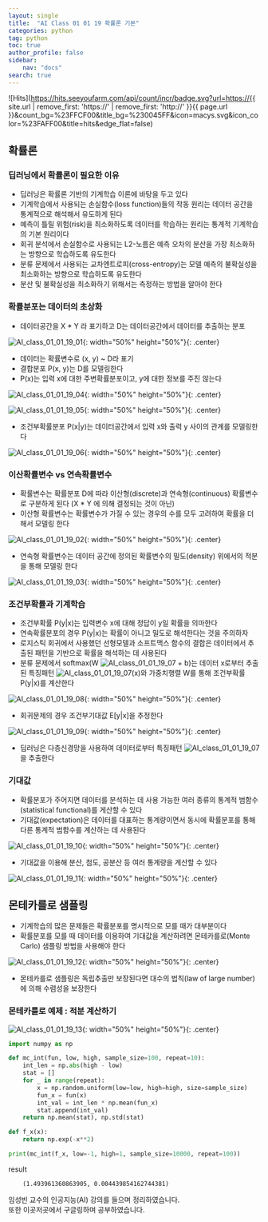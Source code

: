 ```yaml
---
layout: single
title:  "AI Class 01 01 19 확률론 기본"
categories: python
tag: python
toc: true
author_profile: false
sidebar:
    nav: "docs"
search: true
---
```


![Hits](https://hits.seeyoufarm.com/api/count/incr/badge.svg?url=https://{{ site.url | remove_first: 'https://' | remove_first: 'http://' }}{{ page.url }}&count_bg=%23FFCF00&title_bg=%230045FF&icon=macys.svg&icon_color=%23FAFF00&title=hits&edge_flat=false)

## 확률론  

### 딥러닝에서 확률론이 필요한 이유  
- 딥러닝은 확률론 기반의 기계학습 이론에 바탕을 두고 있다  
- 기계학습에서 사용되는 손실함수(loss function)들의 작동 원리는 데이터 공간을 통계적으로 해석해서 유도하게 된다  
- 예측이 틀릴 위험(risk)을 최소화하도록 데이터를 학습하는 원리는 통계적 기계학습의 기본 원리이다  
- 회귀 분석에서 손실함수로 사용되는 L2-노름은 예측 오차의 분산을 가장 최소화하는 방향으로 학습하도록 유도한다  
- 분류 문제에서 사용되는 교차엔트로피(cross-entropy)는 모델 예측의 불확실성을 최소화하는 방향으로 학습하도록 유도한다  
- 분산 및 불확실성을 최소화하기 위해서는 측정하는 방법을 알아야 한다  

### 확률분포는 데이터의 초상화  
- 데이터공간을 X * Y 라 표기하고 D는 데이터공간에서 데이터를 추출하는 분포  

![AI_class_01_01_19_01](/images/2022-02-03-AI_class_01_01_19/AI_class_01_01_19_01.png){: width="50%" height="50%"}{: .center}  

- 데이터는 확률변수로 (x, y) ~ D라 표기  
- 결합분포 P(x, y)는 D를 모델링한다  
- P(x)는 입력 x에 대한 주변확률분포이고, y에 대한 정보를 주진 않는다  

![AI_class_01_01_19_04](/images/2022-02-03-AI_class_01_01_19/AI_class_01_01_19_04.png){: width="50%" height="50%"}{: .center}  

![AI_class_01_01_19_05](/images/2022-02-03-AI_class_01_01_19/AI_class_01_01_19_05.png){: width="50%" height="50%"}{: .center}  

- 조건부확률분포 P(x&#124;y)는 데이터공간에서 입력 x와 출력 y 사이의 관계를 모델링한다  

![AI_class_01_01_19_06](/images/2022-02-03-AI_class_01_01_19/AI_class_01_01_19_06.png){: width="50%" height="50%"}{: .center}  

### 이산확률변수 vs 연속확률변수  
- 확률변수는 확률분포 D에 따라 이산형(discrete)과 연속형(continuous) 확률변수로 구분하게 된다 (X * Y 에 의해 결정되는 것이 아닌)  
- 이산형 확률변수는 확률변수가 가질 수 있는 경우의 수를 모두 고려하여 확률을 더해서 모델링 한다  

![AI_class_01_01_19_02](/images/2022-02-03-AI_class_01_01_19/AI_class_01_01_19_02.png){: width="50%" height="50%"}{: .center}  

- 연속형 확률변수는 데이터 공간에 정의된 확률변수의 밀도(density) 위에서의 적분을 통해 모델링 한다  

![AI_class_01_01_19_03](/images/2022-02-03-AI_class_01_01_19/AI_class_01_01_19_03.png){: width="50%" height="50%"}{: .center}  

### 조건부확률과 기계학습  
- 조건부확률 P(y&#124;x)는 입력변수 x에 대해 정답이 y일 확률을 의마한다  
- 연속확률분포의 경우 P(y&#124;x)는 확률이 아니고 밀도로 해석한다는 것을 주의하자  
- 로지스틱 회귀에서 사용했던 선형모델과 소프트맥스 함수의 결합은 데이터에서 추출된 패턴을 기반으로 확률을 해석하는 데 사용된다  
- 분류 문제에서 softmax(W ![AI_class_01_01_19_07](/images/2022-02-03-AI_class_01_01_19/AI_class_01_01_19_07.png)   + b)는 데이터 x로부터 추출된 특징패턴 ![AI_class_01_01_19_07](/images/2022-02-03-AI_class_01_01_19/AI_class_01_01_19_07.png)(x)와 가중치행렬 W를 통해 조건부확률 P(y&#124;x)를 계산한다  

![AI_class_01_01_19_08](/images/2022-02-03-AI_class_01_01_19/AI_class_01_01_19_08.png){: width="50%" height="50%"}{: .center}  

- 회귀문제의 경우 조건부기대값 E[y&#124;x]을 추정한다  

![AI_class_01_01_19_09](/images/2022-02-03-AI_class_01_01_19/AI_class_01_01_19_09.png){: width="50%" height="50%"}{: .center}  

- 딥러닝은 다층신경망을 사용하여 데이터로부터 특징패턴 ![AI_class_01_01_19_07](/images/2022-02-03-AI_class_01_01_19/AI_class_01_01_19_07.png)을 추출한다  

### 기대값  
- 확률분포가 주어지면 데이터를 분석하는 데 사용 가능한 여러 종류의 통계적 범함수(statistical functional)를 게산할 수 있다  
- 기대값(expectation)은 데이터를 대표하는 통계량이면서 동시에 확률분포를 통해 다른 통계적 범함수를 계산하는 데 사용된다  

![AI_class_01_01_19_10](/images/2022-02-03-AI_class_01_01_19/AI_class_01_01_19_10.png){: width="50%" height="50%"}{: .center}  

- 기대값을 이용해 분산, 첨도, 공분산 등 여러 통계량을 계산할 수 있다  

![AI_class_01_01_19_11](/images/2022-02-03-AI_class_01_01_19/AI_class_01_01_19_11.png){: width="50%" height="50%"}{: .center}  

## 몬테카를로 샘플링  
- 기계학습의 많은 문제들은 확률분포를 명시적으로 모를 때가 대부분이다  
- 확률분포를 모를 때 데이터를 이용하여 기대값을 계산하려면 몬테카를로(Monte Carlo) 샘플링 방법을 사용해야 한다  

![AI_class_01_01_19_12](/images/2022-02-03-AI_class_01_01_19/AI_class_01_01_19_12.png){: width="50%" height="50%"}{: .center}  

- 몬테카를로 샘플링은 독립추출만 보장된다면 대수의 법칙(law of large number)에 의해 수렴성을 보장한다  


### 몬테카를로 예제 : 적분 계산하기  

![AI_class_01_01_19_13](/images/2022-02-03-AI_class_01_01_19/AI_class_01_01_19_13.png){: width="50%" height="50%"}{: .center}  


```python
import numpy as np

def mc_int(fun, low, high, sample_size=100, repeat=10):
    int_len = np.abs(high - low)
    stat = []
    for _ in range(repeat):
        x = np.random.uniform(low=low, high=high, size=sample_size)
        fun_x = fun(x)
        int_val = int_len * np.mean(fun_x)
        stat.append(int_val)
    return np.mean(stat), np.std(stat)

def f_x(x):
    return np.exp(-x**2)

print(mc_int(f_x, low=-1, high=1, sample_size=10000, repeat=100))
```  
>  
result  
```
    (1.493961360863905, 0.004439854162744381)
```  

임성빈 교수의 인공지능(AI) 강의를 들으며 정리하였습니다.  
또한 이곳저곳에서 구글링하며 공부하였습니다.  